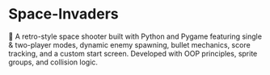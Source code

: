 # Space-Invaders
👾 A retro-style space shooter built with Python and Pygame featuring single &amp; two-player modes, dynamic enemy spawning, bullet mechanics, score tracking, and a custom start screen. Developed with OOP principles, sprite groups, and collision logic.
